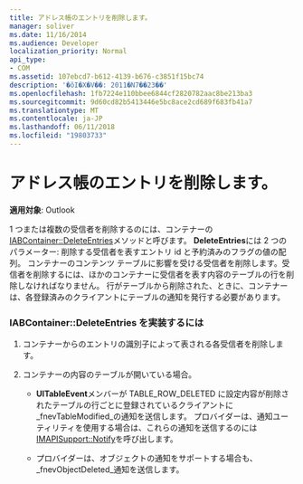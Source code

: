 ```yaml
---
title: アドレス帳のエントリを削除します。
manager: soliver
ms.date: 11/16/2014
ms.audience: Developer
localization_priority: Normal
api_type:
- COM
ms.assetid: 107ebcd7-b612-4139-b676-c3851f15bc74
description: '�ŏI�X�V��: 2011�N7��23��'
ms.openlocfilehash: 1fb7224e110bbee6844cf2820782aac8be213ba3
ms.sourcegitcommit: 9d60cd82b5413446e5bc8ace2cd689f683fb41a7
ms.translationtype: MT
ms.contentlocale: ja-JP
ms.lasthandoff: 06/11/2018
ms.locfileid: "19803733"
---
```

# <a name="removing-address-book-entries"></a>アドレス帳のエントリを削除します。
  
**適用対象**: Outlook 
  
1 つまたは複数の受信者を削除するのには、コンテナーの[IABContainer::DeleteEntries](iabcontainer-deleteentries.md)メソッドと呼びます。 **DeleteEntries**には 2 つのパラメーター: 削除する受信者を表すエントリ id と予約済みのフラグの値の配列。 コンテナーのコンテンツ テーブルに影響を受ける受信者を削除します。受信者を削除するには、ほかのコンテナーに受信者を表す内容のテーブルの行を削除しなければなりません。 行がテーブルから削除された、ときに、コンテナーは、各登録済みのクライアントにテーブルの通知を発行する必要があります。 
  
### <a name="to-implement-iabcontainerdeleteentries"></a>IABContainer::DeleteEntries を実装するには
  
1. コンテナーからのエントリの識別子によって表される各受信者を削除します。
    
2. コンテナーの内容のテーブルが開いている場合。
    
   - **UlTableEvent**メンバーが TABLE_ROW_DELETED に設定内容が削除されたテーブルの行ごとに登録されているクライアントに_fnevTableModified_の通知を送信します。 プロバイダーは、通知ユーティリティを使用する場合は、これらの通知を送信するのには[IMAPISupport::Notify](imapisupport-notify.md)を呼び出します。 
    
   - プロバイダーは、オブジェクトの通知をサポートする場合も、 _fnevObjectDeleted_通知を送信します。 
    

